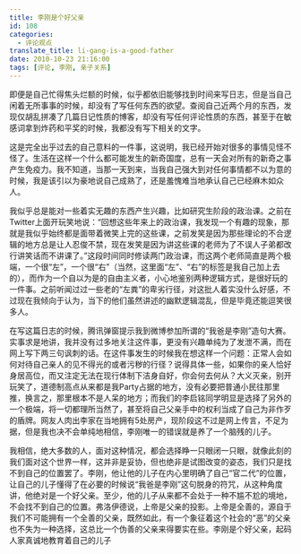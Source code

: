 ```yaml
---
title: 李刚是个好父亲
id: 108
categories:
  - 评论观点
translate_title: li-gang-is-a-good-father
date: 2010-10-23 21:16:00
tags: [评论, 李刚, 亲子关系]
---
```


即便是自己忙得焦头烂额的时候，似乎都依旧能够找到时间来写日志，但是当自己闲着无所事事的时候，却没有了写任何东西的欲望。查阅自己近两个月的东西，发现仅胡乱拼凑了几篇日记性质的博客，却没有写任何评论性质的东西，甚至于在敏感词拿到炸药和平奖的时候，我都没有写下相关的文字。

这是完全出乎过去的自己意料的一件事，这说明，我已经开始对很多的事情见怪不怪了。生活在这样一个什么都可能发生的新奇国度，总有一天会对所有的新奇之事产生免疫力。我不知道，当那一天到来，当我自己强大到对任何事情都不以为意的时候，我是该引以为豪地说自己成熟了，还是羞愧难当地承认自己已经麻木如众人。

我似乎总是能对一些着实无趣的东西产生兴趣，比如研究生阶段的政治课。之前在Twitter上面开玩笑地说：“回想这些年来上的政治课，我发现一个有趣的现象，那就是我似乎始终都是面带着微笑上完的这些课，之前发笑是因为那些理论的不合逻辑的地方总是让人忍俊不禁，现在发笑是因为讲这些课的老师为了不误人子弟都改行讲笑话而不讲课了。”这段时间同时修读两门政治课，而这两个老师简直是两个极端，一个很“左”，一个很“右”（当然，这里面“左”、“右”的标签是我自己加上去的），而作为一个自以为是的自由主义者，小心地鉴别两种逻辑方式，是很好玩的一件事。之前听闻过过一些老的“左粪”的卑劣行径，对这批人着实没什么好感，不过现在我倾向于认为，当下的他们虽然讲述的幽默逻辑混乱，但是毕竟还能逗笑很多人。

在写这篇日志的时候，腾讯弹窗提示我到微博参加所谓的“我爸是李刚”造句大赛。实事求是地讲，我并没有过多地关注这件事，更没有兴趣单纯为了发泄不满，而在网上写下两三句讽刺的话。在这件事发生的时候我在想这样一个问题：正常人会如何对待自己亲人的见不得光的或者污秽的行径？说得具体一些，如果你的亲人恰好身居高位，而又注定无法在现行体制下洁身自好，你会何去何从？大义灭亲，别开玩笑了，道德制高点从来都是我Party占据的地方，没有必要把普通小民往那里推，换言之，那里根本不是人呆的地方；而我们的李启铭同学明显是选择了另外的一个极端，将一切都理所当然了，甚至将自己父亲手中的权利当成了自己为非作歹的盾牌。网友人肉出李家在当地拥有5处房产，现阶段这不过是网上传言，不足为据，但是我也决不会单纯地相信，李刚唯一的错误就是养了一个脑残的儿子。

我相信，绝大多数的人，面对这种情况，都会选择睁一只眼闭一只眼，就像此刻的我们面对这个世界一样，这并非是妥协，但也绝非是试图改变的姿态，我们只是找不到自己的位置罢了。李刚，他让他的儿子在内心里明确了自己“官二代”的位置，让自己的儿子懂得了在必要的时候说“我爸是李刚”这句脱身的符咒，从这种角度讲，他绝对是一个好父亲。至少，他的儿子从来都不会处于一种不尴不尬的境地，不会找不到自己的位置。弗洛伊德说，上帝是父亲的投影。上帝是全善的，源自于我们不可能拥有一个全善的父亲，既然如此，有一个象征着这个社会的“恶”的父亲也不失为一种选择，这总比一个伪善的父亲来得要实在些。李刚是个好父亲，起码人家真诚地教育着自己的儿子